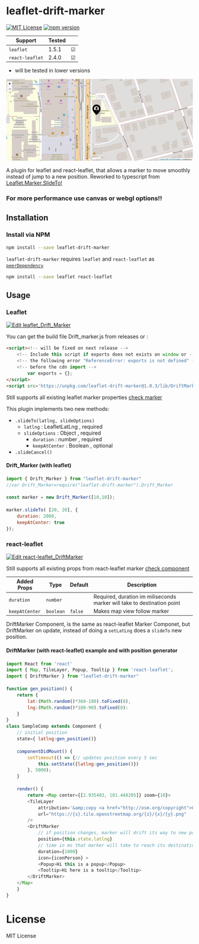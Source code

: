 # leaflet-drift-marker

[![MIT License](https://img.shields.io/badge/license-MIT-brightgreen.svg?style=plastic)](http://opensource.org/licenses/MIT)
[![npm version](https://img.shields.io/badge/npm-v1.0.3-green.svg?style=plastic)](https://www.npmjs.com/package/leaflet-drift-marker)


Support        | Tested |       |     
-------------- | ------ |-------| 
`leaflet`      | 1.5.1  |&#9745;|
`react-leaflet`| 2.4.0  |&#9745;|
* will be tested in lower versions

!["IMG"](./docs/drift_marker.gif "example")

A plugin for leaflet and react-leaflet, that allows a marker to move smoothly instead of jump to a new position. Reworked to typescript from [Leaflet.Marker.SlideTo!](https://gitlab.com/IvanSanchez/Leaflet.Marker.SlideTo)

### For more performance use canvas or webgl options!!

## Installation

### Install via NPM

```bash
npm install --save leaflet-drift-marker
```

`leaflet-drift-marker` requires `leaflet` and `react-leaflet` as [`peerDependency`](https://docs.npmjs.com/files/package.json#peerdependencies)

```bash
npm install --save leaflet react-leaflet
```


## Usage

### Leaflet

[![Edit leaflet_Drift_Marker](https://codesandbox.io/static/img/play-codesandbox.svg)](https://codesandbox.io/s/static-bcdhq?fontsize=14)

You can get the build file Drift_marker.js from releases or :  

```html
<script><!-- will be fixed on next release -->
    <!-- Include this script if exports does not exists on window or -->
    <!-- the following error "ReferenceError: exports is not defined" -->
    <!-- before the cdn import -->
        var exports = {};
</script>
<script src='https://unpkg.com/leaflet-drift-marker@1.0.3/lib/DriftMarker/Drift_Marker.js'></script>
```

Still supports all existing leaflet marker properties [check marker](https://leafletjs.com/reference-1.5.0.html#marker)

This plugin implements two new methods:  
* `.slideTo(latlng, slideOptions)` 
    * `latlng` : LeafletLatLng , required  
    * `slideOptions` : Object , required  
        * `duration` : number , required
        * `keepAtCenter` : Boolean , optional 
* `.slideCancel()` 


#### Drift_Marker (with leaflet) 

```javascript
import { Drift_Marker } from "leaflet-drift-marker"
//var Drift_Marker=require("leaflet-drift-marker").Drift_Marker

const marker = new Drift_Marker([10,10]);

marker.slideTo(	[20, 20], {
	duration: 2000,
	keepAtCenter: true
});

```

### react-leaflet

[![Edit react-leaflet_DriftMarker](https://codesandbox.io/static/img/play-codesandbox.svg)](https://codesandbox.io/s/react-leaflet-fm1r3?fontsize=14)

Still supports all existing props from react-leaflet marker [check component](https://react-leaflet.js.org/docs/en/components#marker)

Added Props   | Type     | Default | Description
------------- | -------- | ------- | -------------
`duration`    | `number` | ` `    | Required, duration im miliseconds marker will take to destination point
`keepAtCenter`| `boolean`| `false`    | Makes map view follow marker

DriftMarker Component, is the same as react-leaflet Marker Componet, but DriftMarker on update, instead of doing a `setLatLng` does a `slideTo` new position.  

#### DriftMarker (with react-leaflet) example and with position generator

```javascript
import React from 'react'
import { Map, TileLayer, Popup, Tooltip } from 'react-leaflet';
import { DriftMarker } from "leaflet-drift-marker"

function gen_position() {
    return {
        lat:(Math.random()*360-180).toFixed(8),
        lng:(Math.random()*180-90).toFixed(8):
    }
}
class SampleComp extends Component {
    // initial position
    state={ latlng:gen_position()}

    componentDidMount() {
        setTimeout(() => {// updates position every 5 sec
            this.setState({latlng:gen_position()})
        }, 5000);
    }

    render() {
        return <Map center={[2.935403, 101.448205]} zoom={10}>
        <TileLayer
            attribution='&amp;copy <a href="http://osm.org/copyright">OpenStreetMap</a> contributors'
            url="https://{s}.tile.openstreetmap.org/{z}/{x}/{y}.png"
        />
        <DriftMarker
            // if position changes, marker will drift its way to new position
            position={this.state.latlng}
            // time in ms that marker will take to reach its destination
            duration={1000}
            icon={iconPerson} >
            <Popup>Hi this is a popup</Popup>
            <Tooltip>Hi here is a tooltip</Tooltip>
        </DriftMarker>
    </Map>
    }
}
```

# License

MIT License
